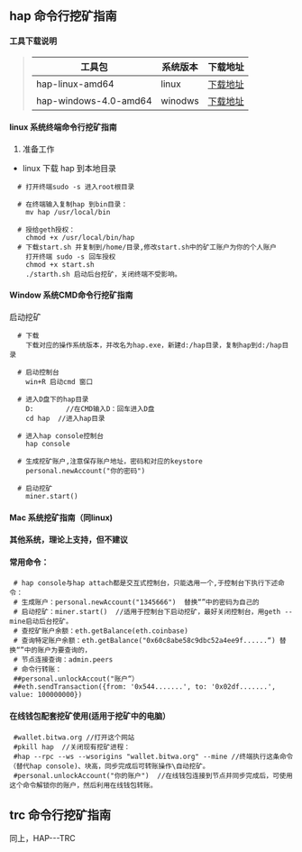 

## hap 命令行挖矿指南

#### 工具下载说明

> |工具包|系统版本|下载地址|
> |-|-|-|
> |hap-linux-amd64|linux|[下载地址](https://github.com/wabei/HAP-miner/raw/master/hap-linux-amd64/hap.zip)|
> |hap-windows-4.0-amd64|winodws|[下载地址](https://github.com/wabei/HAP-miner/raw/master/hap-windows-4.0-amd64.exe/hap.exe)|
#### linux 系统终端命令行挖矿指南

  1. 准备工作
	
  - linux 下载 hap 到本地目录
````
  # 打开终端sudo -s 进入root根目录
  
  # 在终端输入复制hap 到bin目录：
    mv hap /usr/local/bin  

  # 授给geth授权：
    chmod +x /usr/local/bin/hap
  # 下载start.sh 并复制到/home/目录,修改start.sh中的矿工账户为你的个人账户
    打开终端 sudo -s 回车授权
    chmod +x start.sh
    ./starth.sh 启动后台挖矿，关闭终端不受影响。    
````
#### Window 系统CMD命令行挖矿指南
 
 启动挖矿
 
````
  # 下载
    下载对应的操作系统版本，并改名为hap.exe，新建d:/hap目录，复制hap到d:/hap目录

  # 启动控制台
    win+R 启动cmd 窗口

  # 进入D盘下的hap目录
    D:        //在CMD输入D：回车进入D盘
    cd hap  //进入hap目录

  # 进入hap console控制台
    hap console 

  # 生成挖矿账户,注意保存账户地址，密码和对应的keystore
    personal.newAccount("你的密码")

  # 启动挖矿
    miner.start()  
```` 
#### Mac 系统挖矿指南（同linux)
#### 其他系统，理论上支持，但不建议
#### 常用命令：
     # hap console与hap attach都是交互式控制台，只能选用一个,于控制台下执行下述命令：
     # 生成账户：personal.newAccount("1345666")  替换“”中的密码为自己的
     # 启动挖矿：miner.start()  //适用于控制台下启动挖矿，最好关闭控制台，用geth --mine启动后台挖矿。
     # 查挖矿账户余额：eth.getBalance(eth.coinbase)
     # 查询特定账户余额：eth.getBalance("0x60c8abe58c9dbc52a4ee9f......“) 替换“”中的账户为要查询的， 
     # 节点连接查询：admin.peers 
     # 命令行转账：
     ##personal.unlockAccout("账户“）
     ##eth.sendTransaction({from: '0x544.......', to: '0x02df.......', value: 100000000}) 
#### 在线钱包配套挖矿使用(适用于挖矿中的电脑）
     #wallet.bitwa.org //打开这个网站
     #pkill hap  //关闭现有挖矿进程：
     #hap --rpc --ws --wsorigins "wallet.bitwa.org" --mine //终端执行这条命令（替代hap console)、块高，同步完成后可转账操作\自动挖矿。
     #personal.unlockAccount("你的账户")  //在线钱包连接到节点并同步完成后，可使用这个命令解锁你的账户，然后利用在线钱包转账。
     
     
## trc 命令行挖矿指南
同上，HAP---TRC

